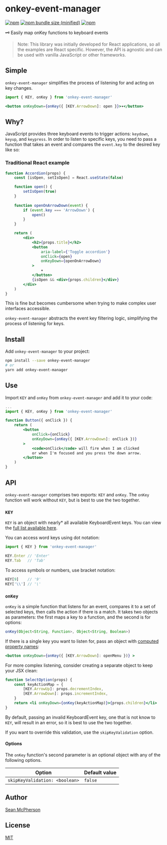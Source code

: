 # onkey-event-manager
[![npm](https://img.shields.io/npm/v/onkey-event-manager.svg)](https://npmjs.com/package/onkey-event-manager) [![npm bundle size (minified)](https://img.shields.io/bundlephobia/min/onkey-event-manager.svg)](https://npmjs.com/package/onkey-event-manager) [![npm](https://img.shields.io/npm/dt/onkey-event-manager.svg)](https://npmjs.com/package/onkey-event-manager)

🗝 Easily map onKey functions to keyboard events

> Note: This library was initially developed for React applications, so all the examples are React specific. However, the API is agnostic and can be used with vanilla JavaScript or other frameworks.

## Simple

`onkey-event-manager` simplifies the process of listening for and acting on key changes.

```jsx
import { KEY, onKey } from 'onkey-event-manager'

<button onKeyDown={onKey({ [KEY.ArrowDown]: open }}>▾</button>
```

## Why?
JavaScript provides three keyboard events to trigger actions: `keydown`, `keyup`, and `keypress`. In order to listen to specific keys, you need to pass a function that takes an event and compares the `event.key` to the desired key like so:

### Traditional React example

```jsx
function Accordion(props) {
    const [isOpen, setIsOpen] = React.useState(false)

    function open() {
        setIsOpen(true)
    }
    
    function openOnArrowDown(event) {
        if (event.key === 'ArrowDown') {
            open()
        }
    }

    return (
        <div>
            <h2>{props.title}</h2>
            <button
                aria-label={'Toggle accordion'}
                onClick={open}
                onKeyDown={openOnArrowDown}
            >
                ▾
            </button>
            {isOpen && <div>{props.children}</div>}
        </div>
    )
}
```
This is fine but becomes cumbersome when trying to make complex user interfaces accessible.

`onkey-event-manager` abstracts the event key filtering logic, simplifying the process of listening for keys.

## Install
Add `onkey-event-manager` to your project:

```sh
npm install --save onkey-event-manager
# or
yarn add onkey-event-manager
```

## Use
Import `KEY` and `onKey` from `onkey-event-manager` and add it to your code:

```jsx
...
import { KEY, onKey } from 'onkey-event-manager'

function Button({ onClick }) {
    return (
        <button
            onClick={onClick}
            onKeyDown={onKey({ [KEY.ArrowDown]: onClick })}
        >
            <code>onClick</code> will fire when I am clicked
            or when I'm focused and you press the down arrow.
        </button>
    )
}
```

## API

`onkey-event-manager` comprises two exports: `KEY` and `onKey`. The `onKey` function will work without `KEY`, but is best to use the two together.

### `KEY`
`KEY` is an object with nearly\* all available KeyboardEvent keys. You can view the [full list available here](https://npmjs.org/package/all-keyboardevent-keys).

You can access word keys using dot notation:

```js
import { KEY } from 'onkey-event-manager'

KEY.Enter // 'Enter'
KEY.Tab   // 'Tab'
```

To access symbols or numbers, use bracket notation:

```js
KEY[9]    // '9'
KEY['\\'] // '\'
```

### `onKey`

`onKey` is a simple function that listens for an event, compares it to a set of selected keys, then calls the action if there is a match. It takes two objects as parameters: the first maps a key to a function, and the second is for options:

```js
onKey(Object<String, Function>, Object<String, Boolean>)
```
If there is a single key you want to listen for, pass an object with [computed property names](https://developer.mozilla.org/en-US/docs/Web/JavaScript/Reference/Operators/Object_initializer#Computed_property_names):

```jsx
<button onKeyDown={onKey({ [KEY.ArrowDown]: openMenu })} >
```

For more complex listening, consider creating a separate object to keep your JSX clean:

```jsx
function SelectOption(props) {
    const keyActionMap = {
        [KEY.ArrowUp]: props.decrementIndex,
        [KEY.ArrowDown]: props.incrementIndex,
    }
    return <li onKeyDown={onKey(keyActionMap)}>{props.children}</li>
}
```

By default, passing an invalid KeyboardEvent key, one that is not know to `KEY`, will result in an error, so it is best to use the two together.

If you want to override this validation, use the `skipKeyValidation` option.

#### Options

The `onKey` function's second parameter is an optional object with any of the following options.

| Option | Default value |
|---|---|
|`skipKeyValidation: <boolean>` | `false`

## Author
[Sean McPherson](https://github.com/seanmcp)

## License

[MIT](/LICENSE)